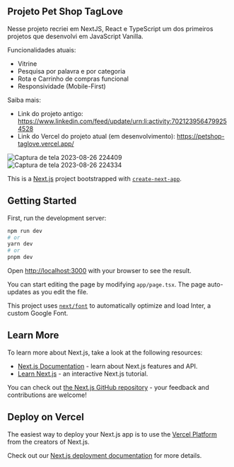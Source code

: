 ## Projeto Pet Shop TagLove

Nesse projeto recriei em NextJS, React e TypeScript um dos primeiros projetos que desenvolvi em JavaScript Vanilla.

Funcionalidades atuais:
- Vitrine
- Pesquisa por palavra e por categoria
- Rota e Carrinho de compras funcional
- Responsividade (Mobile-First)

Saiba mais:
- Link do projeto antigo: https://www.linkedin.com/feed/update/urn:li:activity:7021239564799254528
- Link do Vercel do projeto atual (em desenvolvimento): https://petshop-taglove.vercel.app/

![Captura de tela 2023-08-26 224409](https://github.com/alinecarvalhopro/petshop-taglove-next/assets/118927052/4fe1a654-4316-4094-8435-0b7f0c8e9e5d)
![Captura de tela 2023-08-26 224334](https://github.com/alinecarvalhopro/petshop-taglove-next/assets/118927052/a583617a-a6a7-4cef-89e9-c7cfba1b6a5c)



This is a [Next.js](https://nextjs.org/) project bootstrapped with [`create-next-app`](https://github.com/vercel/next.js/tree/canary/packages/create-next-app).

## Getting Started

First, run the development server:

```bash
npm run dev
# or
yarn dev
# or
pnpm dev
```

Open [http://localhost:3000](http://localhost:3000) with your browser to see the result.

You can start editing the page by modifying `app/page.tsx`. The page auto-updates as you edit the file.

This project uses [`next/font`](https://nextjs.org/docs/basic-features/font-optimization) to automatically optimize and load Inter, a custom Google Font.

## Learn More

To learn more about Next.js, take a look at the following resources:

- [Next.js Documentation](https://nextjs.org/docs) - learn about Next.js features and API.
- [Learn Next.js](https://nextjs.org/learn) - an interactive Next.js tutorial.

You can check out [the Next.js GitHub repository](https://github.com/vercel/next.js/) - your feedback and contributions are welcome!

## Deploy on Vercel

The easiest way to deploy your Next.js app is to use the [Vercel Platform](https://vercel.com/new?utm_medium=default-template&filter=next.js&utm_source=create-next-app&utm_campaign=create-next-app-readme) from the creators of Next.js.

Check out our [Next.js deployment documentation](https://nextjs.org/docs/deployment) for more details.
